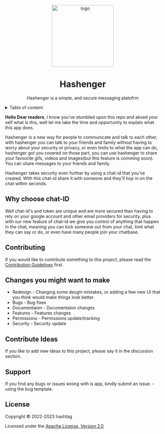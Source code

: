 <div align="center">

<!-- Logo goes here -->

<img src="https://user-images.githubusercontent.com/68476321/203781443-8f43e99e-0471-4092-a4b8-449bf3371943.png" alt="logo" width="200px" />
</div>

<div align="center">

# Hashenger

</div>

<div align="center">

Hashenger is a simple, and secure messaging platofrm

</div>

<!-- details -->

<details>
  <summary>Table of content</summary>
  <ol>
  <li>
  
   [Documentaion](#breif-intro)

  </li>
    <li>
  
   [Why Choose an ID](#question)

  </li>
  <li>

[Contributing](#contribute)

</li>
<li>

[Changes you might want to make](#contribute)

</li>
<li>

[Share your ideas](#ideas)

</li>
<li>

[Support](#support)

</li>
<li>

[License](#license)

  </li>
  </ol>
</details>

<div id="breif-intro">

**Hello Dear readers**, I know you've stumbled upon this repo and aksed your self what is this, well let me take the time and opportunity to explain what this app does.

</div>

<div id="intro-part2">

Hashenger is a new way for people to communicate and talk to each other, with hashenger you can talk to your friends and family without having to worry about your security or privacy, or even limits to what the app can do, hashenger got you covered on those part, you can use hashenger to share your favourite gifs, videos and images(but this feature is comming soon). You can share messages to your friends and family.

</div>

<div id="intro-part2">

Hashenger takes security even further by using a chat-id that you've created. With this chat-id share it with someone and they'll hop in on the chat within seconds.

</div>

<div id="question">

## Why choose chat-ID

Well chat-id's and token are unique and are more secured than having to rely on  your google account and other email providers for security, plus with our new feature of chat-id we give you control of anything that happen in the chat, meaning you can kick someone out from your chat, limit what they can say or do, or even have many people join your chatbase.

</div>

<div id="contribute">

## Contributing

If you would like to contribute something to this project, please read the [Contribution Guidelines](https://github.com/creative-tutorials/hashenger/blob/master/CONTRIBUTING.md) first.

## Changes you might want to make

- Redesign - Changing some desgin mistakes, or adding a few new UI that you think would make things look better.
- Bugs - Bug fixes
- Documentaion - Documentaion changes
- Features - Features changes
- Permissions - Permissions update/tracking
- Security - Security update
</div>

<div id="ideas">

## Contribute Ideas

If you like to add new ideas to this project, please say it in the discussion section.

</div>

<div id="support">

## Support

If you find any bugs or issues wrong with is app, kindly submit an issue. - using the bug template.

</div>

<div id="license">

## License

Copyright &copy; 2022-2023 hashtag

Licensed under the [Apache License, Version 2.0](LICENSE)

</div>
